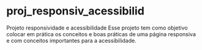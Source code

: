 # proj_responsiv_acessibilid
Projeto responsividade e acessibilidade 
Esse projeto tem como objetivo colocar em prática os conceitos e boas práticas de uma página responsiva e com conceitos importantes para a acessibilidade. 
